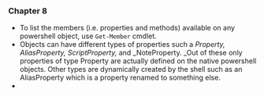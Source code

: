 ### Chapter 8

* To list the members \(i.e. properties and methods\) available on any powershell object, use `Get-Member` cmdlet.
* Objects can have different types of properties such a _Property, AliasProperty, ScriptProperty,_ and _NoteProperty. _Out of these only properties of type Property are actually defined on the native powershell objects. Other types are dynamically created by the shell such as an AliasProperty which is a property  renamed to something else.
* 


